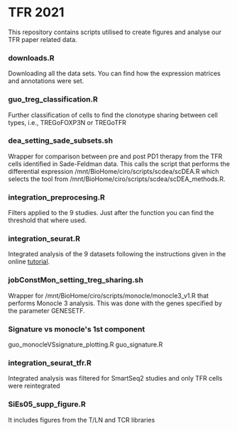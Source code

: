 # TFR 2021
This repository contains scripts utilised to create figures and analyse
our TFR paper related data.

### downloads.R
Downloading all the data sets. You can find how the expression matrices and annotations were set.

### guo_treg_classification.R
Further classification of cells to find the clonotype sharing between cell types, i.e., TREGoFOXP3N or TREGoTFR

### dea_setting_sade_subsets.sh
Wrapper for comparison between pre and post PD1 therapy from the TFR cells identified in Sade-Feldman data.
This calls the script that performs the differential expression /mnt/BioHome/ciro/scripts/scdea/scDEA.R
which selects the tool from /mnt/BioHome/ciro/scripts/scdea/scDEA_methods.R.

### integration_preprocesing.R
Filters applied to the 9 studies. Just after the function you can find the threshold that where used.

### integration_seurat.R
Integrated analysis of the 9 datasets following the instructions given in the
online [tutorial](https://satijalab.org/seurat/v3.0/pancreas_integration_label_transfer.html).

### jobConstMon_setting_treg_sharing.sh
Wrapper for /mnt/BioHome/ciro/scripts/monocle/monocle3_v1.R that performs Monocle 3 analysis. This was done with the genes specified by the parameter GENESETF.

### Signature vs monocle's 1st component
guo_monocleVSsignature_plotting.R
guo_signature.R

### integration_seurat_tfr.R
Integrated analysis was filtered for SmartSeq2 studies and only TFR cells were reintegrated

### SiEs05_supp_figure.R
It includes figures from the T/LN and TCR libraries
